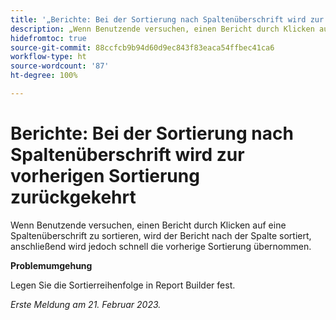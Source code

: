 ```yaml
---
title: '„Berichte: Bei der Sortierung nach Spaltenüberschrift wird zur vorherigen Sortierung zurückgekehrt“'
description: „Wenn Benutzende versuchen, einen Bericht durch Klicken auf eine Spaltenüberschrift zu sortieren, wird der Bericht nach der Spalte sortiert, anschließend wird jedoch schnell die vorherige Sortierung übernommen.“
hidefromtoc: true
source-git-commit: 88ccfcb9b94d60d9ec843f83eaca54ffbec41ca6
workflow-type: ht
source-wordcount: '87'
ht-degree: 100%

---
```



# Berichte: Bei der Sortierung nach Spaltenüberschrift wird zur vorherigen Sortierung zurückgekehrt

Wenn Benutzende versuchen, einen Bericht durch Klicken auf eine Spaltenüberschrift zu sortieren, wird der Bericht nach der Spalte sortiert, anschließend wird jedoch schnell die vorherige Sortierung übernommen.

**Problemumgehung**

Legen Sie die Sortierreihenfolge in Report Builder fest.

_Erste Meldung am 21. Februar 2023._

